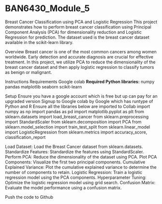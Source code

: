 # BAN6430_Module_5

Breast Cancer Classification using PCA and Logistic Regression
This project demonstrates how to perform breast cancer classification using Principal Component Analysis (PCA) for dimensionality reduction and Logistic Regression for prediction. The dataset used is the breast cancer dataset available in the scikit-learn library.

Overview
Breast cancer is one of the most common cancers among women worldwide. Early detection and accurate diagnosis are crucial for effective treatment. In this project, we utilize PCA to reduce the dimensionality of the breast cancer dataset and then apply logistic regression to classify tumors as benign or malignant.

Instructions
Requirements
Google colab
**Required Python libraries:** 
numpy
pandas
matplotlib
seaborn
scikit-learn

Setup
Ensure you have a google account which is free but up can pay for an upgraded version
Signup to Google colab by Google which has runtype of Python and R
Ensure all the libraries below are imported to Collab
import numpy as np
import pandas as pd
import matplotlib.pyplot as plt
from sklearn.datasets import load_breast_cancer
from sklearn.preprocessing import StandardScaler
from sklearn.decomposition import PCA
from sklearn.model_selection import train_test_split
from sklearn.linear_model import LogisticRegression
from sklearn.metrics import accuracy_score, classification_report

Load Dataset: Load the Breast Cancer dataset from sklearn.datasets.
Standardize Features: Standardize the features using StandardScaler.
Perform PCA: Reduce the dimensionality of the dataset using PCA.
Plot PCA Components: Visualize the first two principal components.
Cumulative Explained Variance: Plot the cumulative explained variance to determine the number of components to retain.
Logistic Regression: Train a logistic regression model using the PCA components.
Hyperparameter Tuning: Optimize the logistic regression model using grid search.
Confusion Matrix: Evaluate the model performance using a confusion matrix.


Push the code to Github
